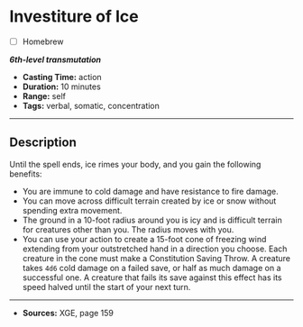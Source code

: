 # Investiture of Ice
- [ ] Homebrew

***6th-level transmutation***
- **Casting Time:** action
- **Duration:** 10 minutes
- **Range:** self
- **Tags:** verbal, somatic, concentration

---

## Description
Until the spell ends, ice rimes your body, and you gain the following benefits:
- You are immune to cold damage and have resistance to fire damage.
- You can move across difficult terrain created by ice or snow without spending extra movement.
- The ground in a 10-foot radius around you is icy and is difficult terrain for creatures other than you.
	The radius moves with you.
- You can use your action to create a 15-foot cone of freezing wind extending from your outstretched hand in a direction you choose.
	Each creature in the cone must make a Constitution Saving Throw.
	A creature takes `4d6` cold damage on a failed save, or half as much damage on a successful one.
	A creature that fails its save against this effect has its speed halved until the start of your next turn.

---

- **Sources:** XGE, page 159
